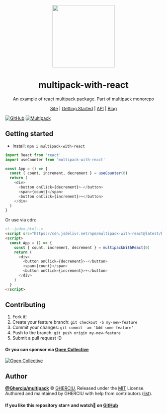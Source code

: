 <div align="center">
  <a href="https://gherciu.github.io/multipack/">
  <img style="max-width:100%;" height="200"
    src="https://raw.githubusercontent.com/Gherciu/multipack/master/logo.png">
  </a>
  <h1>multipack-with-react</h1>
  <p>An example of react multipack package. Part of <a href="https://github.com/Gherciu/multipack">multipack</a> monorepo</p>
  <p>
    <a href="https://gherciu.github.io/multipack/">Site</a>
    | <a href="https://gherciu.github.io/multipack/docs/doc-introduction">Getting Started</a>
    | <a href="https://gherciu.github.io/multipack/docs/doc-api-introduction">API</a>
    | <a href="https://gherciu.github.io/multipack/blog/">Blog</a>
  </p>
</div>

[![GitHub](https://img.shields.io/github/license/Gherciu/multipack)](https://github.com/Gherciu/multipack/blob/master/LICENSE)
[![Multipack](https://img.shields.io/badge/Generated%20from-Gherciu%2Fmultipack-green)](https://github.com/Gherciu/multipack)

## Getting started

- Install: `npm i multipack-with-react`

```js
import React from 'react'
import useCounter from 'multipack-with-react'

const App = () => {
  const { count, increment, decrement } = useCounter(0)
  return (
    <div>
      <button onClick={decrement}>-</button>
      <span>{count}</span>
      <button onClick={increment}>+</button>
    </div>
  )
}
```

Or use via cdn:

```html
<!--index.html-->
<script src="https://cdn.jsdelivr.net/npm/multipack-with-react@latest/build/index.js"></script>
<script>
  const App = () => {
    const { count, increment, decrement } = multipackWithReact(0)
    return (
      <div>
        <button onClick={decrement}>-</button>
        <span>{count}</span>
        <button onClick={increment}>+</button>
      </div>
    )
  }
</script>
```

## Contributing

1. Fork it!
2. Create your feature branch: `git checkout -b my-new-feature`
3. Commit your changes: `git commit -am 'Add some feature'`
4. Push to the branch: `git push origin my-new-feature`
5. Submit a pull request :D

#### Or you can sponsor via [Open Collective](https://opencollective.com/gherciu-gheorghe/)

[![Open Collective](https://opencollective.com/gherciu-gheorghe/tiers/sponsor.svg?avatarHeight=60)](https://opencollective.com/gherciu-gheorghe/)

## Author

**[@Gherciu/multipack](https://github.com/Gherciu/multipack)** © [GHERCIU](https://github.com/Gherciu), Released under the [MIT](https://github.com/Gherciu/multipack/blob/master/LICENSE) License.<br>
Authored and maintained by GHERCIU with help from contributors ([list](https://github.com/Gherciu/multipack/contributors)).

#### If you like this repository star⭐ and watch👀 on [GitHub](https://github.com/Gherciu/multipack)
